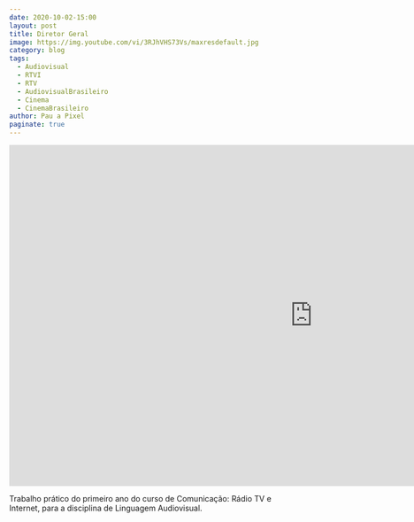 ```yaml
---
date: 2020-10-02-15:00
layout: post
title: Diretor Geral
image: https://img.youtube.com/vi/3RJhVHS73Vs/maxresdefault.jpg
category: blog
tags:
  - Audiovisual
  - RTVI
  - RTV
  - AudiovisualBrasileiro
  - Cinema
  - CinemaBrasileiro
author: Pau a Pixel
paginate: true
---
```


<iframe width="1095" height="616" src="https://www.youtube.com/embed/3RJhVHS73Vs" frameborder="0" allow="accelerometer; autoplay; clipboard-write; encrypted-media; gyroscope; picture-in-picture" allowfullscreen></iframe>

Trabalho prático do primeiro ano do curso de Comunicação: Rádio TV e Internet, para a disciplina de Linguagem Audiovisual.
